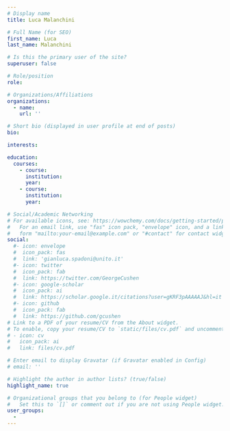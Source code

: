 ```yaml
---
# Display name
title: Luca Malanchini

# Full Name (for SEO)
first_name: Luca
last_name: Malanchini

# Is this the primary user of the site?
superuser: false

# Role/position
role: 

# Organizations/Affiliations
organizations:
  - name: 
    url: ''

# Short bio (displayed in user profile at end of posts)
bio: 

interests:

education:
  courses:
    - course: 
      institution: 
      year: 
    - course: 
      institution: 
      year: 

# Social/Academic Networking
# For available icons, see: https://wowchemy.com/docs/getting-started/page-builder/#icons
#   For an email link, use "fas" icon pack, "envelope" icon, and a link in the
#   form "mailto:your-email@example.com" or "#contact" for contact widget.
social:
  #- icon: envelope
  #  icon_pack: fas
  #  link: 'gianluca.spadoni@unito.it'
  #- icon: twitter
  #  icon_pack: fab
  #  link: https://twitter.com/GeorgeCushen
  #- icon: google-scholar
  #  icon_pack: ai
  #  link: https://scholar.google.it/citations?user=gKRF3pAAAAAJ&hl=it
  #- icon: github
  #  icon_pack: fab
  #  link: https://github.com/gcushen
# Link to a PDF of your resume/CV from the About widget.
# To enable, copy your resume/CV to `static/files/cv.pdf` and uncomment the lines below.
# - icon: cv
#   icon_pack: ai
#   link: files/cv.pdf

# Enter email to display Gravatar (if Gravatar enabled in Config)
# email: ''

# Highlight the author in author lists? (true/false)
highlight_name: true

# Organizational groups that you belong to (for People widget)
#   Set this to `[]` or comment out if you are not using People widget.
user_groups:
  - 
---
```


